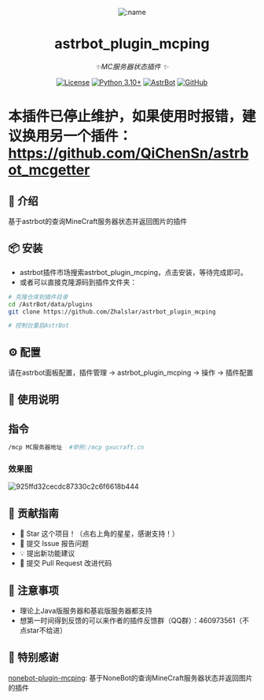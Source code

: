
<div align="center">

![:name](https://count.getloli.com/@astrbot_plugin_mcping?name=astrbot_plugin_mcping&theme=minecraft&padding=6&offset=0&align=top&scale=1&pixelated=1&darkmode=auto)

# astrbot_plugin_mcping

_✨MC服务器状态插件 ✨_  

[![License](https://img.shields.io/badge/License-MIT-green.svg)](https://opensource.org/licenses/MIT)
[![Python 3.10+](https://img.shields.io/badge/Python-3.10%2B-blue.svg)](https://www.python.org/)
[![AstrBot](https://img.shields.io/badge/AstrBot-3.4%2B-orange.svg)](https://github.com/Soulter/AstrBot)
[![GitHub](https://img.shields.io/badge/作者-Zhalslar-blue)](https://github.com/Zhalslar)

</div>

# 本插件已停止维护，如果使用时报错，建议换用另一个插件：https://github.com/QiChenSn/astrbot_mcgetter

## 🤝 介绍

基于astrbot的查询MineCraft服务器状态并返回图片的插件

## 📦 安装

- astrbot插件市场搜索astrbot_plugin_mcping，点击安装，等待完成即可。
- 或者可以直接克隆源码到插件文件夹：

```bash
# 克隆仓库到插件目录
cd /AstrBot/data/plugins
git clone https://github.com/Zhalslar/astrbot_plugin_mcping

# 控制台重启AstrBot
```

## ⚙️ 配置

请在astrbot面板配置，插件管理 -> astrbot_plugin_mcping -> 操作 -> 插件配置

## 🐔 使用说明

## 指令

```bash
/mcp MC服务器地址  #举例:/mcp gxucraft.cn  

```

### 效果图

![925ffd32cecdc87330c2c6f6618b444](https://github.com/user-attachments/assets/081636a0-f8ab-495a-bf8e-32df78597a88)

## 👥 贡献指南

- 🌟 Star 这个项目！（点右上角的星星，感谢支持！）
- 🐛 提交 Issue 报告问题
- 💡 提出新功能建议
- 🔧 提交 Pull Request 改进代码

## 📌 注意事项

- 理论上Java版服务器和基岩版服务器都支持
- 想第一时间得到反馈的可以来作者的插件反馈群（QQ群）：460973561（不点star不给进）

## 📌 特别感谢

[nonebot-plugin-mcping](https://github.com/skiesworld/nonebot-plugin-mcping): 基于NoneBot的查询MineCraft服务器状态并返回图片的插件
